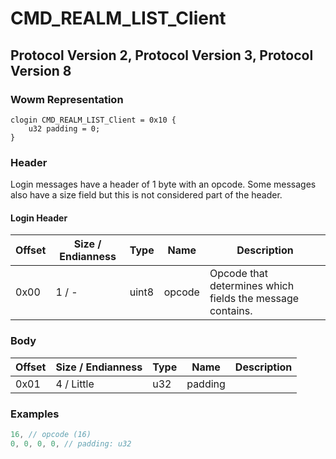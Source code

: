 # CMD_REALM_LIST_Client
## Protocol Version 2, Protocol Version 3, Protocol Version 8

### Wowm Representation
```rust,ignore
clogin CMD_REALM_LIST_Client = 0x10 {
    u32 padding = 0;
}
```
### Header
Login messages have a header of 1 byte with an opcode. Some messages also have a size field but this is not considered part of the header.

#### Login Header
| Offset | Size / Endianness | Type   | Name   | Description |
| ------ | ----------------- | ------ | ------ | ----------- |
| 0x00   | 1 / -             | uint8  | opcode | Opcode that determines which fields the message contains.|
### Body
| Offset | Size / Endianness | Type | Name | Description |
| ------ | ----------------- | ---- | ---- | ----------- |
| 0x01 | 4 / Little | u32 | padding |  |
### Examples
```c
16, // opcode (16)
0, 0, 0, 0, // padding: u32
```
